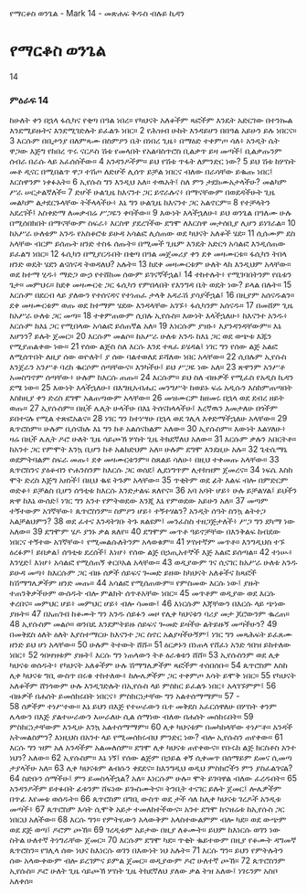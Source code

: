 ﻿
የማርቆስ ወንጌል - Mark 14 - መጽሐፍ ቅዱስ ብሉይ ኪዳን
# የማርቆስ ወንጌል
14
### ምዕራፍ 14
 ከሁለት ቀን በኋላ ፋሲካና የቂጣ በዓል ነበረ። የካህናት አለቆችም ጻፎችም እንዴት አድርገው በተንኰል እንደሚይዙትና እንደሚገድሉት ይፈልጉ ነበር።
2  የሕዝብ ሁከት እንዳይሆን በበዓል አይሁን ይሉ ነበርና።
3  እርሱም በቢታንያ በለምጻሙ በስምዖን ቤት በነበረ ጊዜ፥ በማዕድ ተቀምጦ ሳለ፥ አንዲት ሴት ዋጋው እጅግ የከበረ ጥሩ ናርዶስ ሽቱ የመላበት የአልባስጥሮስ ቢልቃጥ ይዛ መጣች፤ ቢልቃጡንም ሰብራ በራሱ ላይ አፈሰሰችው።
4  አንዳንዶችም። ይህ የሽቱ ጥፋት ለምንድር ነው?
5  ይህ ሽቱ ከሦስት መቶ ዲናር በሚበልጥ ዋጋ ተሽጦ ለድሆች ሊሰጥ ይቻል ነበርና ብለው በራሳቸው ይቈጡ ነበር፤ እርስዋንም ነቀፉአት።
6  ኢየሱስ ግን እንዲህ አለ። ተዉአት፤ ስለ ምን ታደክሙአታላችሁ? መልካም ሥራ ሠርታልኛለች።
7  ድሆች ሁልጊዜ ከእናንተ ጋር ይኖራሉና፥ በማናቸውም በወደዳችሁት ጊዜ መልካም ልታደርጉላቸው ትችላላችሁ፥ እኔ ግን ሁልጊዜ ከእናንተ ጋር አልኖርም።
8  የተቻላትን አደረገች፤ አስቀድማ ለመቃብሬ ሥጋዬን ቀባችው።
9  እውነት እላችኋለሁ፥ ይህ ወንጌል በዓለሙ ሁሉ በሚሰበክበት በማናቸውም ስፍራ፥ እርስዋ ያደረገችው ደግሞ ለእርስዋ መታሰቢያ ሊሆን ይነገራል።
10  ከአሥራ ሁለቱም አንዱ የአስቆሮቱ ይሁዳ አሳልፎ ሊሰጠው ወደ ካህናት አለቆች ሄደ።
11  ሲሰሙም ደስ አላቸው ብርም ይሰጡት ዘንድ ተስፋ ሰጡት። በሚመች ጊዜም እንዴት አድርጎ አሳልፎ እንዲሰጠው ይፈልግ ነበር።
12  ፋሲካን በሚያርዱበት በቂጣ በዓል መጀመሪያ ቀን ደቀ መዛሙርቱ። ፋሲካን ትበላ ዘንድ ወዴት ሄደን ልናሰናዳ ትወዳለህ? አሉት።
13  ከደቀ መዛሙርቱም ሁለት ላከ እንዲህም አላቸው። ወደ ከተማ ሂዱ፥ ማድጋ ውኃ የተሸከመ ሰውም ይገናኛችኋል፤
14  ተከተሉት፥ የሚገባበትንም የቤቱን ጌታ። መምህሩ። ከደቀ መዛሙርቴ ጋር ፋሲካን የምበላበት የእንግዳ ቤት ወዴት ነው? ይላል በሉት።
15  እርሱም በደርብ ላይ ያለውን የተሰናዳና የተነጠፈ ታላቅ አዳራሽ ያሳያችኋል፤
16  በዚያም አሰናዱልን። ደቀ መዛሙርቱም ወጡ ወደ ከተማም ሄደው እንዳላቸው አገኙ፥ ፋሲካንም አሰናዱ።
17  በመሸም ጊዜ ከአሥራ ሁለቱ ጋር መጣ።
18  ተቀምጠውም ሲበሉ ኢየሱስ። እውነት እላችኋለሁ፥ ከእናንተ አንዱ፥ እርሱም ከእኔ ጋር የሚበላው አሳልፎ ይሰጠኛል አለ።
19  እነርሱም ያዝኑ፥ እያንዳንዳቸውም። እኔ እሆንን? ይሉት ጀመር።
20  እርሱም መልሶ። ከአሥራ ሁለቱ አንዱ ከእኔ ጋር ወደ ወጭቱ እጁን የሚያጠልቀው ነው።
21  የሰው ልጅስ ስለ እርሱ እንደ ተጻፈ ይሄዳል፤ ነገር ግን የሰው ልጅ አልፎ ለሚሰጥበት ለዚያ ሰው ወዮለት፤ ያ ሰው ባልተወለደ ይሻለው ነበር አላቸው።
22  ሲበሉም ኢየሱስ እንጀራን አንሥቶ ባረከ ቈርሶም ሰጣቸውና። እንካችሁ፤ ይህ ሥጋዬ ነው አለ።
23  ጽዋንም አንሥቶ አመስግኖም ሰጣቸው፥ ሁሉም ከእርሱ ጠጡ።
24  እርሱም። ይህ ስለ ብዙዎች የሚፈስ የአዲስ ኪዳን ደሜ ነው።
25  እውነት እላችኋለሁ፥ በእግዚአብሔር መንግሥት ከወይኑ ፍሬ አዲሱን እስከምጠጣበት እስከዚያ ቀን ድረስ ደግሞ አልጠጣውም አላቸው።
26  መዝሙርም ከዘመሩ በኋላ ወደ ደብረ ዘይት ወጡ።
27  ኢየሱስም። በዚች ሌሊት ሁላችሁ በእኔ ትሰናከላላችሁ፤ እረኛዉን እመታለሁ በጎችም ይበተናሉ የሚል ተጽፎአልና።
28  ነገር ግን ከተነሣሁ በኋላ ወደ ገሊላ እቀድማችኋለሁ አላቸው።
29  ጴጥሮስም። ሁሉም ቢሰናከሉ እኔ ግን ከቶ አልሰናከልም አለው።
30  ኢየሱስም። እውነት እልሃለሁ፥ ዛሬ በዚች ሌሊት ዶሮ ሁለት ጊዜ ሳይጮኽ ሦስት ጊዜ ትክደኛለህ አለው።
31  እርሱም ቃሉን አበርትቶ። ከአንተ ጋር የምሞት እንኳ ቢሆን ከቶ አልክድህም አለ። ሁሉም ደግሞ እንደዚሁ አሉ።
32  ጌቴሴማኒ ወደምትባልም ስፍራ መጡ፥ ደቀ መዛሙርቱንም። ስጸልይ ሳለሁ፥ በዚህ ተቀመጡ አላቸው።
33  ጴጥሮስንና ያዕቆብን ዮሐንስንም ከእርሱ ጋር ወሰደ፤ ሊደነግጥም ሊተክዝም ጀመረና።
34  ነፍሴ እስከ ሞት ድረስ እጅግ አዘነች፤ በዚህ ቈዩ ትጉም አላቸው።
35  ጥቂትም ወደ ፊት እልፍ ብሎ በምድርም ወድቆ፥ ይቻልስ ቢሆን ሰዓቲቱ ከእርሱ እንድታልፍ ጸለየና።
36  አባ አባት ሆይ፥ ሁሉ ይቻልሃል፤ ይህችን ጽዋ ከእኔ ውሰድ፤ ነገር ግን አንተ የምትወደው እንጂ እኔ የምወደው አይሁን አለ።
37  መጣም ተኝተውም አገኛቸው፥ ጴጥሮስንም። ስምዖን ሆይ፥ ተኝተሃልን? አንዲት ሰዓት ስንኳ ልትተጋ አልቻልህምን?
38  ወደ ፈተና እንዳትገቡ ትጉ ጸልዩም፤ መንፈስስ ተዘጋጅታለች፥ ሥጋ ግን ደካማ ነው አለው።
39  ደግሞም ሄዶ ያንኑ ቃል ጸለየ።
40  ደግሞም መጥቶ ዓይኖቻቸው በእንቅልፍ ከብደው ነበርና ተኝተው አገኛቸው፥ የሚመልሱለትንም አላወቁም።
41  ሦስተኛም መጥቶ። እንግዲህስ ተኙ ዕረፉም፤ ይበቃል፤ ሰዓቲቱ ደረሰች፤ እነሆ፥ የሰው ልጅ በኃጢአተኞች እጅ አልፎ ይሰጣል።
42  ተነሡ፥ እንሂድ፤ እነሆ፥ አሳልፎ የሚሰጠኝ ቀርቦአል አላቸው።
43  ወዲያውም ገና ሲናገር ከአሥራ ሁለቱ አንዱ ይሁዳ መጣ፥ ከእርሱም ጋር ብዙ ሰዎች ሰይፍና ጐመድ ይዘው ከካህናት አለቆችና ከጻፎች ከሽማግሌዎችም ዘንድ መጡ።
44  አሳልፎ የሚሰጠውም። የምስመው እርሱ ነው፤ ያዙት ተጠንቅቃችሁም ውሰዱት ብሎ ምልክት ሰጥቶአቸው ነበር።
45  መጥቶም ወዲያው ወደ እርሱ ቀረበና። መምህር ሆይ፥ መምህር ሆይ፥ ብሎ ሳመው፤
46  እነርሱም እጃቸውን በእርሱ ላይ ጭነው ያዙት።
47  በአጠገብ ከቆሙት ግን አንዱ ሰይፉን መዞ የሊቀ ካህናቱን ባሪያ መታ ጆሮውንም ቈረጠ።
48  ኢየሱስም መልሶ። ወንበዴ እንደምትይዙ ሰይፍና ጐመድ ይዛችሁ ልትይዙኝ መጣችሁን?
49  በመቅደስ ዕለት ዕለት እያስተማርሁ ከእናንተ ጋር ስኖር አልያዛችሁኝም፤ ነገር ግን መጻሕፍት ይፈጸሙ ዘንድ ይህ ሆነ አላቸው።
50  ሁሉም ትተውት ሸሹ።
51  ዕርቃኑን በነጠላ የሸፈነ አንድ ጎበዝ ይከተለው ነበር፥
52  ጎበዛዝቱም ያዙት፤ እርሱ ግን ነጠላውን ትቶ ዕራቁቱን ሸሸ።
53  ኢየሱስንም ወደ ሊቀ ካህናቱ ወሰዱት፥ የካህናት አለቆችም ሁሉ ሽማግሌዎችም ጻፎችም ተሰበሰቡ።
54  ጴጥሮስም እስከ ሊቀ ካህናቱ ግቢ ውስጥ በሩቁ ተከተለው፥ ከሎሌዎችም ጋር ተቀምጦ እሳት ይሞቅ ነበር።
55  የካህናት አለቆችም ሸንጎውም ሁሉ እንዲገድሉት በኢየሱስ ላይ ምስክር ይፈልጉ ነበር፥ አላገኙምም፤
56  ብዙዎች በሐሰት ይመሰክሩበት ነበርና፥ ምስክርነታቸው ግን አልተሰማማም።
57 -  
58  ሰዎችም ተነሥተው። እኔ ይህን በእጅ የተሠራውን ቤተ መቅደስ አፈርሰዋለሁ በሦስት ቀንም ሌላውን በእጅ ያልተሠራውን እሠራለሁ ሲል ሰማነው ብለው በሐሰት መሰከሩበት።
59  ምስክርነታቸውም እንዲሁ እንኳ አልተሰማማም።
60  ሊቀ ካህናቱም በመካከላቸው ተነሥቶ። አንዳች አትመልስምን? እነዚህስ በአንተ ላይ የሚመሰክሩብህ ምንድር ነው? ብሎ ኢየሱስን ጠየቀው።
61  እርሱ ግን ዝም አለ አንዳችም አልመለሰም። ደግሞ ሊቀ ካህናቱ ጠየቀውና። የቡሩክ ልጅ ክርስቶስ አንተ ነህን? አለው።
62  ኢየሱስም። እኔ ነኝ፤ የሰው ልጅም በኃይል ቀኝ ሲቀመጥ በሰማይም ደመና ሲመጣ ታያላችሁ አለ።
63  ሊቀ ካህናቱም ልብሱን ቀደደና። ከእንግዲህ ወዲህ ምስክሮችን ምን ያስፈልገናል?
64  ስድቡን ሰማችሁ፤ ምን ይመስላችኋል? አለ። እነርሱም ሁሉ። ሞት ይገባዋል ብለው ፈረዱበት።
65  አንዳንዶችም ይተፉበት ፊቱንም ሸፍነው ይጐስሙትና። ትንቢት ተናገር ይሉት ጀመር፤ ሎሌዎችም በጥፊ እየመቱ ወሰዱት።
66  ጴጥሮስም በግቢ ውስጥ ወደ ታች ሳለ ከሊቀ ካህናቱ ገረዶች አንዲቱ መጣች፥
67  ጴጥሮስም እሳት ሲሞቅ አይታ ተመለከተችውና። አንተ ደግሞ ከናዝሬቱ ከኢየሱስ ጋር ነበርህ አለችው።
68  እርሱ ግን። የምትዪውን አላውቅም አላስተውልምም ብሎ ካደ። ወደ ውጭም ወደ ደጅ ወጣ፤ ዶሮም ጮኸ።
69  ገረዲቱም አይታው በዚያ ለቆሙት። ይህም ከእነርሱ ወገን ነው ስትል ሁለተኛ ትነግራቸው ጀመር።
70  እርሱም ደግሞ ካደ። ጥቂት ቈይተውም በዚያ የቆሙት ዳግመኛ ጴጥሮስን። የገሊላ ሰው ነህና ከእነርሱ ወገን በእውነት ነህ አሉት።
71  እርሱ ግን። ይህን የምትሉትን ሰው አላውቀውም ብሎ ይረገምና ይምል ጀመር። ወዲያውም ዶሮ ሁለተኛ ጮኸ።
72  ጴጥሮስንም ኢየሱስ። ዶሮ ሁለት ጊዜ ሳይጮኽ ሦስት ጊዜ ትክደኛለህ ያለው ቃል ትዝ አለው፤ ነገሩንም አስቦ አለቀሰ። 
